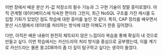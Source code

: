 이번 장에서 배운 분산 키-값 저장소의 필수 기능과 그 구현 기술이 정말 흥미로웠다.
아직 관계형 데이터베이스에 익숙한 편이라 그런지, 최근 NoSQL 구조를 가진 캐시를 도입할 기회가 있었던 점도 학습에 대한 흥미를 높인 것 같다. 
특히, CAP 정리를 배우면서 분산 시스템에서 데이터를 처리하는 방식에 대한 이해도가 한층 깊어졌다.

다만, 아직은 배운 내용이 완전히 체득되지 않은 느낌이라 복습을 통해 확실히 내 것으로 만들고 싶다. 이번 학습에서는 카산드라의 처리 방식을 중심으로 공부했는데, 
이를 계기로 카산드라는 물론 몽고DB까지 좀 더 깊이 탐구하고 싶다는 생각이 들었다.

